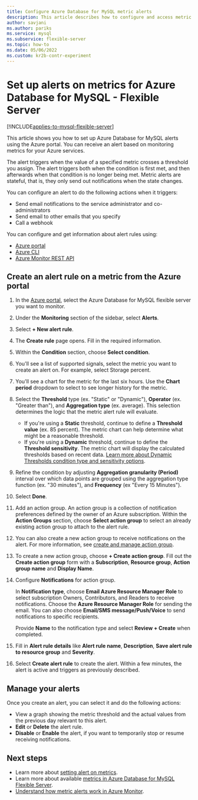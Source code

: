 ```yaml
---
title: Configure Azure Database for MySQL metric alerts
description: This article describes how to configure and access metric alerts for Azure Database for MySQL Flexible Server from the Azure portal.
author: savjani
ms.author: pariks
ms.service: mysql
ms.subservice: flexible-server
ms.topic: how-to
ms.date: 05/06/2022
ms.custom: kr2b-contr-experiment
---
```


# Set up alerts on metrics for Azure Database for MySQL - Flexible Server

[!INCLUDE[applies-to-mysql-flexible-server](../includes/applies-to-mysql-flexible-server.md)]

This article shows you how to set up Azure Database for MySQL alerts using the Azure portal. You can receive an alert based on monitoring metrics for your Azure services.

The alert triggers when the value of a specified metric crosses a threshold you assign. The alert triggers both when the condition is first met, and then afterwards when that condition is no longer being met. Metric alerts are stateful, that is, they only send out notifications when the state changes.

You can configure an alert to do the following actions when it triggers:

* Send email notifications to the service administrator and co-administrators
* Send email to other emails that you specify
* Call a webhook

You can configure and get information about alert rules using:

* [Azure portal](../../azure-monitor/alerts/alerts-metric.md#create-with-azure-portal)
* [Azure CLI](../../azure-monitor/alerts/alerts-metric.md#with-azure-cli)
* [Azure Monitor REST API](/rest/api/monitor/metricalerts)

## Create an alert rule on a metric from the Azure portal

1. In the [Azure portal](https://portal.azure.com/), select the Azure Database for MySQL flexible server you want to monitor.
2. Under the **Monitoring** section of the sidebar, select **Alerts**.
3. Select **+ New alert rule**.
4. The **Create rule** page opens. Fill in the required information.
5. Within the **Condition** section, choose **Select condition**.
6. You'll see a list of supported signals, select the metric you want to create an alert on. For example, select Storage percent.
7. You'll see a chart for the metric for the last six hours. Use the **Chart period** dropdown to select to see longer history for the metric.
8. Select the **Threshold** type (ex. "Static" or "Dynamic"), **Operator** (ex. "Greater than"), and **Aggregation type** (ex. average). This selection determines the logic that the metric alert rule will evaluate.
   * If you're using a **Static** threshold, continue to define a **Threshold value** (ex. 85 percent). The metric chart can help determine what might be a reasonable threshold.
   * If you're using a **Dynamic** threshold, continue to define the **Threshold sensitivity**. The metric chart will display the calculated thresholds based on recent data. [Learn more about Dynamic Thresholds condition type and sensitivity options](../../azure-monitor/alerts/alerts-dynamic-thresholds.md).
9. Refine the condition by adjusting **Aggregation granularity (Period)** interval over which data points are grouped using the aggregation type function (ex. "30 minutes"), and **Frequency** (ex "Every 15 Minutes").
10. Select **Done**.
11. Add an action group. An action group is a collection of notification preferences defined by the owner of an Azure subscription. Within the **Action Groups** section, choose **Select action group** to select an already existing action group to attach to the alert rule.
12. You can also create a new action group to receive notifications on the alert. For more information, see [create and manage action group](../../azure-monitor/alerts/action-groups.md).
13. To create a new action group, choose **+ Create action group**. Fill out the **Create action group** form with a **Subscription**, **Resource group**, **Action group name** and **Display Name**.
14. Configure **Notifications** for action group.

    In **Notification type**, choose **Email Azure Resource Manager Role** to select subscription Owners, Contributors, and Readers to receive notifications. Choose the **Azure Resource Manager Role** for sending the email.
    You can also choose **Email/SMS message/Push/Voice** to send notifications to specific recipients.

    Provide **Name** to the notification type and select **Review + Create** when completed.

15. Fill in **Alert rule details** like **Alert rule name**, **Description**, **Save alert rule to resource group** and **Severity**.

16. Select **Create alert rule** to create the alert.
    Within a few minutes, the alert is active and triggers as previously described.

## Manage your alerts

Once you create an alert, you can select it and do the following actions:

* View a graph showing the metric threshold and the actual values from the previous day relevant to this alert.
* **Edit** or **Delete** the alert rule.
* **Disable** or **Enable** the alert, if you want to temporarily stop or resume receiving notifications.

## Next steps

* Learn more about [setting alert on metrics](../../azure-monitor/alerts/alerts-metric.md).
* Learn more about available [metrics in Azure Database for MySQL Flexible Server](./concepts-monitoring.md).
* [Understand how metric alerts work in Azure Monitor](../../azure-monitor/alerts/alerts-metric-overview.md).
